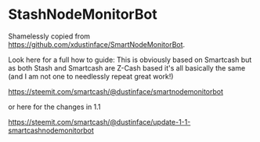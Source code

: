 # StashNodeMonitorBot

Shamelessly copied from https://github.com/xdustinface/SmartNodeMonitorBot.

Look here for a full how to guide: This is obviously based on Smartcash but as
both Stash and Smartcash are Z-Cash based it's all basically the same 
(and I am not one to needlessly repeat great work!)

https://steemit.com/smartcash/@dustinface/smartnodemonitorbot

or here for the changes in 1.1

https://steemit.com/smartcash/@dustinface/update-1-1-smartcashnodemonitorbot
